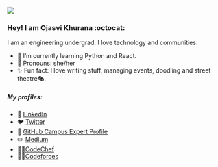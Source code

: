 ![](https://media.giphy.com/media/S92INgeECCc0VkaJ5h/giphy.gif)

### Hey! I am Ojasvi Khurana :octocat:

I am an engineering undergrad. I love technology and communities.

- 🌱 I’m currently learning Python and React.
- 🙋 Pronouns: she/her
- ✨ Fun fact: I love writing stuff, managing events, doodling and street theatre🎭.

##### My profiles:

- 👥 [LinkedIn](https://www.linkedin.com/in/ojasvikhurana/)
- 🐦 [Twitter](https://twitter.com/ojasvikhurana)
- 🚩 [GitHub Campus Expert Profile](https://githubcampus.expert/ojasvik/)
- ✏️ [Medium](https://medium.com/@khuranaojasvi)
- 👩‍💻[CodeChef](https://www.codechef.com/users/ojasvikhurana)
- 👩‍💻[Codeforces](https://codeforces.com/profile/ojasvik)
